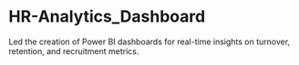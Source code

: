 # HR-Analytics_Dashboard
Led the creation of Power BI dashboards for real-time insights on turnover, retention, and recruitment metrics.
